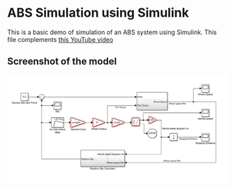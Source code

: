 # ABS Simulation using Simulink

This is a basic demo of simulation of an ABS system using Simulink. This file complements [this YouTube video](https://www.youtube.com/watch?v=G8VbGtLOmR8)

## Screenshot of the model
![ABS - Simulink](model_image.png)